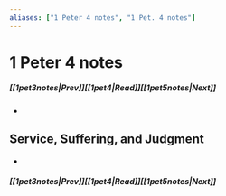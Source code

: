 ```yaml
---
aliases: ["1 Peter 4 notes", "1 Pet. 4 notes"]
---
```

# 1 Peter 4 notes
##### <span class=arrow-left></span>[[1pet3notes|Prev]]<span class=navigation-separator></span>[[1pet4|Read]]<span class=navigation-separator></span>[[1pet5notes|Next]]<span class=arrow-right></span>
- 
## Service, Suffering, and Judgment
- 
##### <span class=arrow-left></span>[[1pet3notes|Prev]]<span class=navigation-separator></span>[[1pet4|Read]]<span class=navigation-separator></span>[[1pet5notes|Next]]<span class=arrow-right></span>